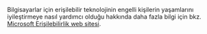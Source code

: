 Bilgisayarlar için erişilebilir teknolojinin engelli kişilerin yaşamlarını iyileştirmeye nasıl yardımcı olduğu hakkında daha fazla bilgi için bkz. [Microsoft Erişilebilirlik web sitesi](http://go.microsoft.com/fwlink/?LinkId=8431).

<!--HONumber=Jun16_HO4-->


